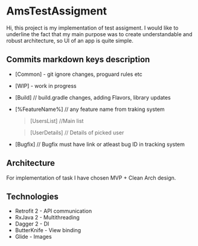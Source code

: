 # AmsTestAssigment

Hi, this project is my implementation of test assigment. I would like to underline the fact that my main purpose was to create understandable and robust architecture, so UI of an app is quite simple.

## Commits markdown keys description
  -   [Common] - git ignore changes, proguard rules etc
  -   [WIP] - work in progress
  -   [Build] // build.gradle changes, adding Flavors, library updates
  -   [%FeatureName%] // any feature name from traking system
        > [UsersList] //Main list
        
        > [UserDetails] // Details of picked user 
  -   [Bugfix] // Bugfix must have link or atleast bug ID in tracking system

## Architecture
For implementation of task I have chosen MVP + Clean Arch design.
    
## Technologies    
  - Retrofit 2  - API communication 
  - RxJava 2 - Multithreading
  - Dagger 2 - DI
  - ButterKnife - View binding
  - Glide - Images
